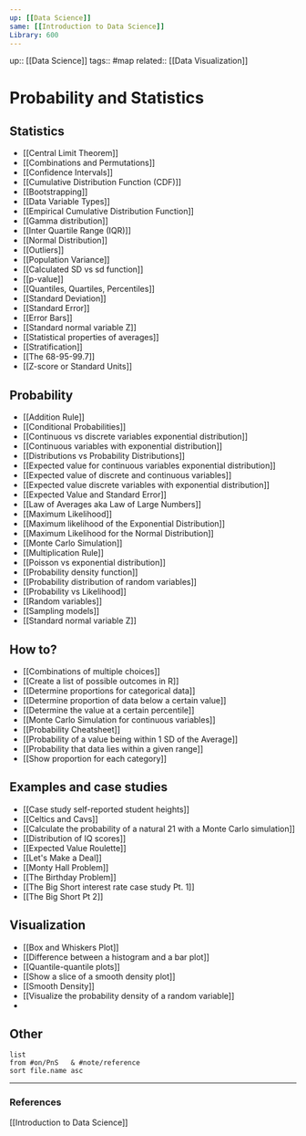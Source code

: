 ```yaml
---
up: [[Data Science]]
same: [[Introduction to Data Science]]
Library: 600
---
```

up:: [[Data Science]]
tags:: #map 
related:: [[Data Visualization]]

# Probability and Statistics


## Statistics

- [[Central Limit Theorem]]
- [[Combinations and Permutations]]
- [[Confidence Intervals]]
- [[Cumulative Distribution Function (CDF)]]
- [[Bootstrapping]]
- [[Data Variable Types]]
- [[Empirical Cumulative Distribution Function]]
- [[Gamma distribution]]
- [[Inter Quartile Range (IQR)]]
- [[Normal Distribution]]
- [[Outliers]]
- [[Population Variance]]
- [[Calculated SD vs sd function]]
- [[p-value]]
- [[Quantiles, Quartiles, Percentiles]]
- [[Standard Deviation]]
- [[Standard Error]]
- [[Error Bars]]
- [[Standard normal variable Z]]
- [[Statistical properties of averages]]
- [[Stratification]]
- [[The 68-95-99.7]]
- [[Z-score or Standard Units]]

## Probability

- [[Addition Rule]]
- [[Conditional Probabilities]]
- [[Continuous vs discrete variables exponential distribution]]
- [[Continuous variables with exponential distribution]]
- [[Distributions vs Probability Distributions]]
- [[Expected value for continuous variables exponential distribution]]
- [[Expected value of discrete and continuous variables]]
- [[Expected value discrete variables with exponential distribution]]
- [[Expected Value and Standard Error]]
- [[Law of Averages aka Law of Large Numbers]]
- [[Maximum Likelihood]]
- [[Maximum likelihood of the Exponential Distribution]]
- [[Maximum Likelihood for the Normal Distribution]]
- [[Monte Carlo Simulation]]
- [[Multiplication Rule]]
- [[Poisson vs exponential distribution]]
- [[Probability density function]]
- [[Probability distribution of random variables]]
- [[Probability vs Likelihood]]
- [[Random variables]]
- [[Sampling models]]
- [[Standard normal variable Z]]

## How to?

- [[Combinations of multiple choices]]
- [[Create a list of possible outcomes in R]]
- [[Determine proportions for categorical data]]
- [[Determine proportion of data below a certain value]]
- [[Determine the value at a certain percentile]]
- [[Monte Carlo Simulation for continuous variables]]
- [[Probability Cheatsheet]]
- [[Probability of a value being within 1 SD of the Average]]
- [[Probability that data lies within a given range]]
- [[Show proportion for each category]]
 

## Examples and case studies

- [[Case study self-reported student heights]]
- [[Celtics and Cavs]]
- [[Calculate the probability of a natural 21 with a Monte Carlo simulation]]
- [[Distribution of IQ scores]]
- [[Expected Value Roulette]]
- [[Let's Make a Deal]]
- [[Monty Hall Problem]]
- [[The Birthday Problem]]
- [[The Big Short interest rate case study Pt. 1]]
- [[The Big Short Pt 2]]

## Visualization

- [[Box and Whiskers Plot]]
- [[Difference between a histogram and a bar plot]]
- [[Quantile-quantile plots]]
- [[Show a slice of a smooth density plot]]
- [[Smooth Density]]
- [[Visualize the probability density of a random variable]]
- 


## Other
```dataview
list
from #on/PnS   & #note/reference 
sort file.name asc
```

---
### References

[[Introduction to Data Science]]

